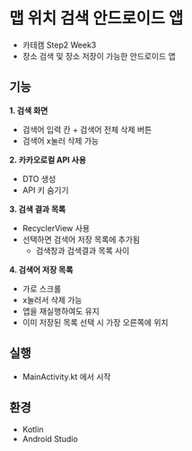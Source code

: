 # 맵 위치 검색 안드로이드 앱
- 카테캠 Step2 Week3
- 장소 검색 및 장소 저장이 가능한 안드로이드 앱


## 기능
**1. 검색 화면**
- 검색어 입력 칸 + 검색어 전체 삭제 버튼
- 검색어 x눌러 삭제 가능

**2. 카카오로컬 API 사용**
- DTO 생성
- API 키 숨기기

**3. 검색 결과 목록**
- RecyclerView 사용
- 선택하면 검색어 저장 목록에 추가됨
    - 검색창과 검색결과 목록 사이

**4. 검색어 저장 목록**
- 가로 스크롤
- x눌러서 삭제 가능
- 앱을 재실행하여도 유지
- 이미 저장된 목록 선택 시 가장 오른쪽에 위치

## 실행
- MainActivity.kt 에서 시작

## 환경
- Kotlin
- Android Studio
